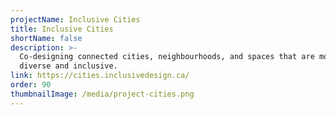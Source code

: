 ```yaml
---
projectName: Inclusive Cities
title: Inclusive Cities
shortName: false
description: >-
  Co-designing connected cities, neighbourhoods, and spaces that are more
  diverse and inclusive.
link: https://cities.inclusivedesign.ca/
order: 90
thumbnailImage: /media/project-cities.png
---
```

